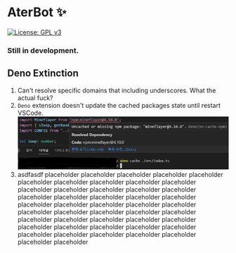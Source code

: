 # AterBot ✨  
[![License: GPL v3](https://img.shields.io/badge/License-GPLv3-blue.svg)](/LICENSE)  

### Still in development.


## Deno Extinction
1. Can't resolve specific domains that including underscores. What the actual fuck?
2. `Deno` extension doesn't update the cached packages state until restart VSCode.
![image.png](./misc/readme/missing_dep_cache.png)
3. asdfasdf placeholder placeholder placeholder placeholder placeholder placeholder placeholder placeholder placeholder placeholder placeholder placeholder placeholder placeholder placeholder placeholder placeholder placeholder placeholder placeholder placeholder placeholder placeholder placeholder placeholder placeholder placeholder placeholder placeholder placeholder placeholder placeholder placeholder placeholder placeholder placeholder placeholder placeholder placeholder placeholder placeholder placeholder placeholder placeholder placeholder placeholder placeholder